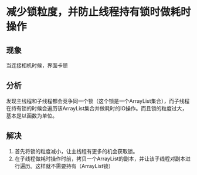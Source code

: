 # 减少锁粒度，并防止线程持有锁时做耗时操作

## 现象
当连接相机时候，界面卡顿

## 分析
发现主线程和子线程都会竞争同一个锁（这个锁是一个ArrayList集合），而子线程在持有锁的时候会遍历该ArrayList集合并做耗时的IO操作。而且锁的粒度过大，基本是以函数为单位。

## 解决
1. 首先将锁的粒度减小，让主线程有更多的机会获取锁。
2. 在子线程做耗时操作时前，拷贝一个ArrayList的副本，并让该子线程对副本进行遍历。这样就不需要持有（ArrayList锁）

